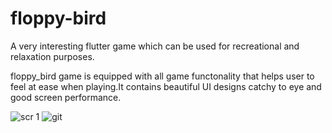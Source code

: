 # floppy-bird
A very interesting flutter game which can be used for recreational and relaxation purposes.  

floppy_bird game is equipped with all game functonality that helps user to feel at ease when playing.It contains beautiful UI designs catchy to eye and good screen performance.


![scr 1](https://user-images.githubusercontent.com/115473304/218352159-0e2dd656-3d64-4943-8ae1-8f5415623cc4.png)
![git](https://user-images.githubusercontent.com/115473304/218352293-0e50e55f-2682-4655-9cf9-f17873752c22.png)
